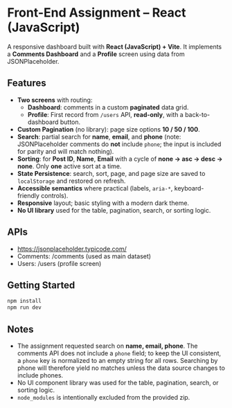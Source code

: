 
# Front-End Assignment – React (JavaScript)

A responsive dashboard built with **React (JavaScript) + Vite**. It implements a **Comments Dashboard** and a **Profile** screen using data from JSONPlaceholder.

## Features
- **Two screens** with routing:
  - **Dashboard**: comments in a custom **paginated** data grid.
  - **Profile**: First record from `/users` API, **read-only**, with a back-to-dashboard button.
- **Custom Pagination** (no library): page size options **10 / 50 / 100**.
- **Search**: partial search for **name**, **email**, and **phone** (note: JSONPlaceholder comments do **not** include `phone`; the input is included for parity and will match nothing).
- **Sorting**: for **Post ID**, **Name**, **Email** with a cycle of **none → asc → desc → none**. Only **one** active sort at a time.
- **State Persistence**: search, sort, page, and page size are saved to `localStorage` and restored on refresh.
- **Accessible semantics** where practical (labels, `aria-*`, keyboard-friendly controls).
- **Responsive** layout; basic styling with a modern dark theme.
- **No UI library** used for the table, pagination, search, or sorting logic.

## APIs
- https://jsonplaceholder.typicode.com/
- Comments: /comments (used as main dataset)
- Users: /users (profile screen)

## Getting Started
```bash
npm install
npm run dev
```

## Notes
- The assignment requested search on **name, email, phone**. The comments API does not include a `phone` field; to keep the UI consistent, a `phone` key is normalized to an empty string for all rows. Searching by phone will therefore yield no matches unless the data source changes to include phones.
- No UI component library was used for the table, pagination, search, or sorting logic.
- `node_modules` is intentionally excluded from the provided zip.